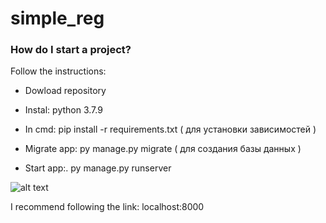 # simple_reg

### How do I start a project?
Follow the instructions:
  + Dowload repository

  + Instal: python 3.7.9

  + In cmd: pip install -r requirements.txt ( для установки зависимостей )

  + Migrate app: py manage.py migrate ( для создания базы данных )

  + Start app:.  py manage.py runserver

![alt text](https://c.radikal.ru/c12/2011/1f/11a1119fcd83.jpg)

I recommend following the link: localhost:8000
